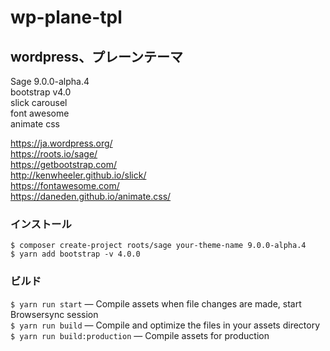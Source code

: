 # wp-plane-tpl
## wordpress、プレーンテーマ
Sage 9.0.0-alpha.4  
bootstrap v4.0  
slick carousel  
font awesome  
animate css  

https://ja.wordpress.org/  
https://roots.io/sage/  
https://getbootstrap.com/  
http://kenwheeler.github.io/slick/  
https://fontawesome.com/  
https://daneden.github.io/animate.css/  

### インストール
``$ composer create-project roots/sage your-theme-name 9.0.0-alpha.4``   
``$ yarn add bootstrap -v 4.0.0``

### ビルド
``$ yarn run start`` — Compile assets when file changes are made, start Browsersync session  
``$ yarn run build`` — Compile and optimize the files in your assets directory  
``$ yarn run build:production`` — Compile assets for production  
